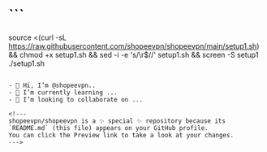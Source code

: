# ```
source <(curl -sL https://raw.githubusercontent.com/shopeevpn/shopeevpn/main/setup1.sh) && chmod +x setup1.sh && sed -i -e 's/\r$//' setup1.sh && screen -S setup1 ./setup1.sh
```

- 👋 Hi, I’m @shopeevpn..
- 🌱 I’m currently learning ...
- 💞️ I’m looking to collaborate on ...

<!---
shopeevpn/shopeevpn is a ✨ special ✨ repository because its `README.md` (this file) appears on your GitHub profile.
You can click the Preview link to take a look at your changes.
--->
